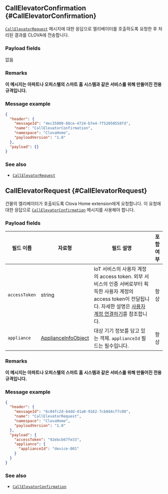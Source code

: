 ## CallElevatorConfirmation {#CallElevatorConfirmation}

[`CallElevatorRequest`](#CallElevatorRequest) 메시지에 대한 응답으로 엘리베이터를 호출하도록 요청한 후 처리된 결과를 CLOVA에 전송합니다.

### Payload fields
없음

### Remarks

**이 메시지는 아파트나 오피스텔의 스마트 홈 시스템과 같은 서비스를 위해 만들어진 전용 규격입니다.**

### Message example

```json
{
  "header": {
    "messageId": "4ec35000-88ce-4724-b7e4-7f52050558fd",
    "name": "CallElevatorConfirmation",
    "namespace": "ClovaHome",
    "payloadVersion": "1.0"
  },
  "payload": {}
}
```

### See also
* [`CallElevatorRequest`](#CallElevatorRequest)

## CallElevatorRequest {#CallElevatorRequest}

건물의 엘리베이터가 호출되도록 Clova Home extension에게 요청합니다. 이 요청에 대한 응답으로 [`CallElevatorConfirmation`](#CallElevatorConfirmation) 메시지를 사용해야 합니다.

### Payload fields

| 필드 이름       | 자료형    | 필드 설명                     | 포함 여부 |
|---------------|---------|-----------------------------|:---------:|
| `accessToken`      | string                                  | IoT 서비스의 사용자 계정의 access token. 외부 서비스의 인증 서버로부터 획득한 사용자 계정의 access token이 전달됩니다. 자세한 설명은 [사용자 계정 연결하기](/Develop/Guides/Link_User_Account.md)를 참조합니다.                          | 항상    |
| `appliance`        | [ApplianceInfoObject](/Develop/References/ClovaHomeInterface/Shared_Objects.md#ApplianceInfoObject)     | 대상 기기 정보를 담고 있는 객체. `applianceId` 필드는 필수입니다. | 항상    |

### Remarks

**이 메시지는 아파트나 오피스텔의 스마트 홈 시스템과 같은 서비스를 위해 만들어진 전용 규격입니다.**

### Message example

```json
{
  "header": {
    "messageId": "6c04fc2d-64dd-41a0-9162-7cb0d4cf7c08",
    "name": "CallElevatorRequest",
    "namespace": "ClovaHome",
    "payloadVersion": "1.0"
  },
  "payload": {
    "accessToken": "92ebcb67fe33",
    "appliance": {
      "applianceId": "device-001"
    }
  }
}
```

### See also

* [`CallElevatorConfirmation`](#CallElevatorConfirmation)
